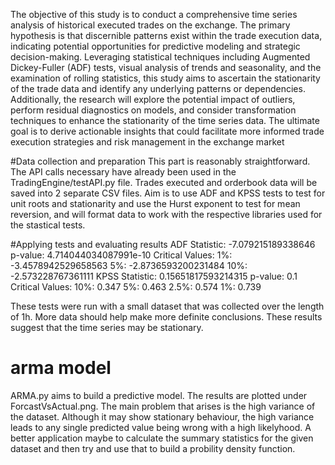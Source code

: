 The objective of this study is to conduct a comprehensive time series analysis of historical executed trades on the exchange. The primary hypothesis is that discernible patterns exist within the trade execution data, indicating potential opportunities for predictive modeling and strategic decision-making. Leveraging statistical techniques including Augmented Dickey-Fuller (ADF) tests, visual analysis of trends and seasonality, and the examination of rolling statistics, this study aims to ascertain the stationarity of the trade data and identify any underlying patterns or dependencies. Additionally, the research will explore the potential impact of outliers, perform residual diagnostics on models, and consider transformation techniques to enhance the stationarity of the time series data. The ultimate goal is to derive actionable insights that could facilitate more informed trade execution strategies and risk management in the exchange market

#Data collection and preparation
This part is reasonably straightforward. The API calls necessary have already been used in the TradingEngine/testAPI.py file. Trades executed and orderbook data will be saved into 2 separate CSV files. Aim is to use ADF and KPSS tests to test for unit roots and stationarity and use the Hurst exponent to test for mean reversion, and will format data to work with the respective libraries used for the stastical tests. 

#Applying tests and evaluating results
ADF Statistic: -7.079215189338646
p-value: 4.714044034087991e-10
Critical Values:
        1%: -3.4578942529658563
        5%: -2.8736593200231484
        10%: -2.573228767361111
KPSS Statistic: 0.15651817593214315
p-value: 0.1
Critical Values:
   10%: 0.347
   5%: 0.463
   2.5%: 0.574
   1%: 0.739

These tests were run with a small dataset that was collected over the length of 1h. More data should help make more definite conclusions. These results suggest that the time series may be stationary. 
# arma model
ARMA.py aims to build a predictive model. The results are plotted under ForcastVsActual.png. The main problem that arises is the high variance of the dataset. Although it may show stationary behaviour, the high variance leads to any single predicted value being wrong with a high likelyhood. A better application maybe to calculate the summary statistics for the given dataset and then try and use that to build a probility density function. 